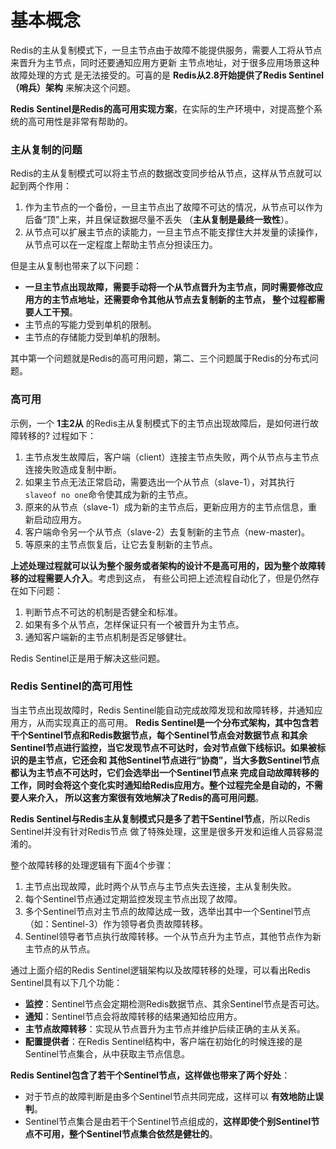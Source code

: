 基本概念
=====================================================================
Redis的主从复制模式下，一旦主节点由于故障不能提供服务，需要人工将从节点来晋升为主节点，同时还要通知应用方更新
主节点地址，对于很多应用场景这种故障处理的方式 是无法接受的。可喜的是 **Redis从2.8开始提供了Redis Sentinel（哨兵）架构**
来解决这个问题。

**Redis Sentinel是Redis的高可用实现方案**，在实际的生产环境中，对提高整个系统的高可用性是非常有帮助的。

### 主从复制的问题
Redis的主从复制模式可以将主节点的数据改变同步给从节点，这样从节点就可以起到两个作用：
1. 作为主节点的一个备份，一旦主节点出了故障不可达的情况，从节点可以作为后备“顶”上来，并且保证数据尽量不丢失
（**主从复制是最终一致性**）。
2. 从节点可以扩展主节点的读能力，一旦主节点不能支撑住大并发量的读操作，从节点可以在一定程度上帮助主节点分担读压力。

但是主从复制也带来了以下问题：
+ **一旦主节点出现故障，需要手动将一个从节点晋升为主节点，同时需要修改应用方的主节点地址，还需要命令其他从节点去复制新的主节点，
整个过程都需要人工干预**。
+ 主节点的写能力受到单机的限制。
+ 主节点的存储能力受到单机的限制。

其中第一个问题就是Redis的高可用问题，第二、三个问题属于Redis的分布式问题。

### 高可用
示例，一个 **1主2从** 的Redis主从复制模式下的主节点出现故障后，是如何进行故障转移的? 过程如下：
1. 主节点发生故障后，客户端（client）连接主节点失败，两个从节点与主节点连接失败造成复制中断。
2. 如果主节点无法正常启动，需要选出一个从节点（slave-1），对其执行`slaveof no one`命令使其成为新的主节点。
3. 原来的从节点（slave-1）成为新的主节点后，更新应用方的主节点信息，重新启动应用方。
4. 客户端命令另一个从节点（slave-2）去复制新的主节点（new-master)。
5. 等原来的主节点恢复后，让它去复制新的主节点。

**上述处理过程就可以认为整个服务或者架构的设计不是高可用的，因为整个故障转移的过程需要人介入**。考虑到这点，
有些公司把上述流程自动化了，但是仍然存在如下问题：
1. 判断节点不可达的机制是否健全和标准。
2. 如果有多个从节点，怎样保证只有一个被晋升为主节点。
3. 通知客户端新的主节点机制是否足够健壮。

Redis Sentinel正是用于解决这些问题。

### Redis Sentinel的高可用性
当主节点出现故障时，Redis Sentinel能自动完成故障发现和故障转移，并通知应用方，从而实现真正的高可用。
**Redis Sentinel是一个分布式架构，其中包含若干个Sentinel节点和Redis数据节点，每个Sentinel节点会对数据节点
和其余Sentinel节点进行监控，当它发现节点不可达时，会对节点做下线标识。如果被标识的是主节点，它还会和
其他Sentinel节点进行“协商”，当大多数Sentinel节点都认为主节点不可达时，它们会选举出一个Sentinel节点来
完成自动故障转移的工作，同时会将这个变化实时通知给Redis应用方。整个过程完全是自动的，不需要人来介入，
所以这套方案很有效地解决了Redis的高可用问题**。

**Redis Sentinel与Redis主从复制模式只是多了若干Sentinel节点**，所以Redis Sentinel并没有针对Redis节点
做了特殊处理，这里是很多开发和运维人员容易混淆的。

整个故障转移的处理逻辑有下面4个步骤：
1. 主节点出现故障，此时两个从节点与主节点失去连接，主从复制失败。
2. 每个Sentinel节点通过定期监控发现主节点出现了故障。
3. 多个Sentinel节点对主节点的故障达成一致，选举出其中一个Sentinel节点（如：Sentinel-3）作为领导者负责故障转移。
4. Sentinel领导者节点执行故障转移。一个从节点升为主节点，其他节点作为新主节点的从节点。

通过上面介绍的Redis Sentinel逻辑架构以及故障转移的处理，可以看出Redis Sentinel具有以下几个功能：
+ **监控**：Sentinel节点会定期检测Redis数据节点、其余Sentinel节点是否可达。
+ **通知**：Sentinel节点会将故障转移的结果通知给应用方。
+ **主节点故障转移**：实现从节点晋升为主节点并维护后续正确的主从关系。
+ **配置提供者**：在Redis Sentinel结构中，客户端在初始化的时候连接的是Sentinel节点集合，从中获取主节点信息。

**Redis Sentinel包含了若干个Sentinel节点，这样做也带来了两个好处**：
+ 对于节点的故障判断是由多个Sentinel节点共同完成，这样可以 **有效地防止误判**。
+ Sentinel节点集合是由若干个Sentinel节点组成的，**这样即使个别Sentinel节点不可用，整个Sentinel节点集合依然是健壮的**。


